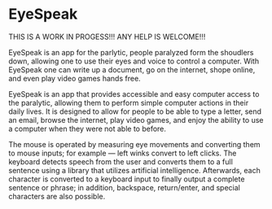 # EyeSpeak
THIS IS A WORK IN PROGESS!!!
ANY HELP IS WELCOME!!!

EyeSpeak is an app for the parlytic, people paralyzed form the shoudlers down, allowing one to use their eyes and voice to control a computer. With EyeSpeak one can write up a document, go on the internet, shope online, and even play video games hands free.

EyeSpeak is an app that provides accessible and easy computer access to the paralytic, allowing them to perform simple computer actions in their daily lives. It is designed to allow for people to be able to type a letter, send an email, browse the internet, play video games, and enjoy the ability to use a computer when they were not able to before.

The mouse is operated by measuring eye movements and converting them to mouse inputs; for example — left winks convert to left clicks. The keyboard detects speech from the user and converts them to a full sentence using a library that utilizes artificial intelligence. Afterwards, each character is converted to a keyboard input to finally output a complete sentence or phrase; in addition, backspace, return/enter, and special characters are also possible.
